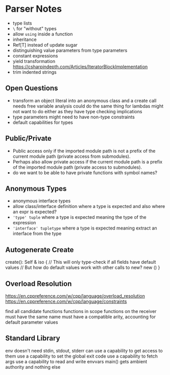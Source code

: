 # Parser Notes

* type lists
* `\` for "without" types
* allow `using` inside a function
* inheritance
* Ref[T] instead of update sugar
* distinguishing value parameters from type parameters
* constant expressions
* yield transformation
  https://csharpindepth.com/Articles/IteratorBlockImplementation
* trim indented strings

## Open Questions

* transform an object literal into an anonymous class and a create call
  needs free variable analysis
  could do the same thing for lambdas
  might not want to do either as they have type checking implications
* type parameters might need to have non-type constraints
* default capabilities for types

## Public/Private

* Public access only if the imported module path is not a prefix of the current module path (private access from submodules).
* Perhaps also allow private access if the current module path is a prefix of the imported module path (private access to submodules).
* do we want to be able to have private functions with symbol names?

## Anonymous Types

* anonymous interface types
* allow class/interface definition where a type is expected
  and also where an expr is expected?
* `'type' tuple` where a type is expected
  meaning the type of the expression
* `'interface' tupletype` where a type is expected
  meaning extract an interface from the type

## Autogenerate Create

create(): Self & iso
{
  // This will only type-check if all fields have default values
  // But how do default values work with other calls to new?
  new ()
}

## Overload Resolution

https://en.cppreference.com/w/cpp/language/overload_resolution
https://en.cppreference.com/w/cpp/language/constraints

find all candidate functions
  functions in scope
  functions on the receiver
  must have the same name
  must have a compatible arity, accounting for default parameter values

## Standard Library

env doesn't need stdin, stdout, stderr
  can use a capability to get access to them
use a capability to set the global exit code
use a capability to fetch args
use a capability to read and write envvars
main() gets ambient authority and nothing else
